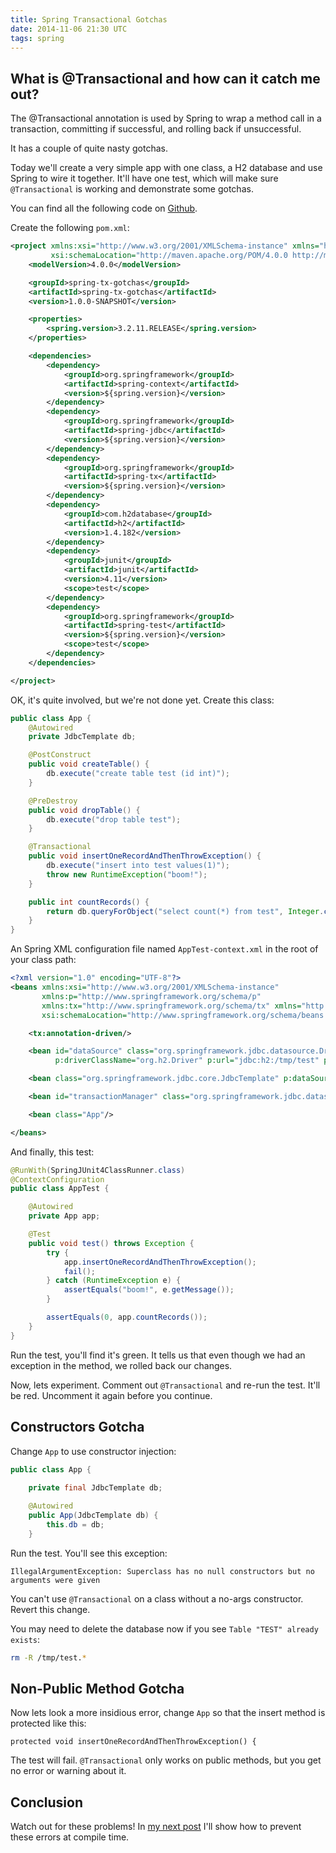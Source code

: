```yaml
---
title: Spring Transactional Gotchas
date: 2014-11-06 21:30 UTC	
tags: spring
---
```

What is @Transactional and how can it catch me out?
---
The @Transactional annotation is used by Spring to wrap a method call in a transaction, committing if successful, and rolling back if unsuccessful.

It has a couple of quite nasty gotchas. 

Today we'll create a very simple app with one class, a H2 database and use Spring to wire it together. It'll have one test, which will make sure `@Transactional` is working and demonstrate some gotchas.

You can find all the following code on [Github](https://github.com/alexec/spring-tx-gotchas).

Create the following `pom.xml`:

~~~xml
<project xmlns:xsi="http://www.w3.org/2001/XMLSchema-instance" xmlns="http://maven.apache.org/POM/4.0.0"
         xsi:schemaLocation="http://maven.apache.org/POM/4.0.0 http://maven.apache.org/xsd/maven-4.0.0.xsd">
    <modelVersion>4.0.0</modelVersion>

    <groupId>spring-tx-gotchas</groupId>
    <artifactId>spring-tx-gotchas</artifactId>
    <version>1.0.0-SNAPSHOT</version>

    <properties>
        <spring.version>3.2.11.RELEASE</spring.version>
    </properties>

    <dependencies>
        <dependency>
            <groupId>org.springframework</groupId>
            <artifactId>spring-context</artifactId>
            <version>${spring.version}</version>
        </dependency>
        <dependency>
            <groupId>org.springframework</groupId>
            <artifactId>spring-jdbc</artifactId>
            <version>${spring.version}</version>
        </dependency>
        <dependency>
            <groupId>org.springframework</groupId>
            <artifactId>spring-tx</artifactId>
            <version>${spring.version}</version>
        </dependency>
        <dependency>
            <groupId>com.h2database</groupId>
            <artifactId>h2</artifactId>
            <version>1.4.182</version>
        </dependency>
        <dependency>
            <groupId>junit</groupId>
            <artifactId>junit</artifactId>
            <version>4.11</version>
            <scope>test</scope>
        </dependency>
        <dependency>
            <groupId>org.springframework</groupId>
            <artifactId>spring-test</artifactId>
            <version>${spring.version}</version>
            <scope>test</scope>
        </dependency>
    </dependencies>

</project>
~~~

OK, it's quite involved, but we're not done yet. Create this class:

~~~java
public class App {
    @Autowired
    private JdbcTemplate db;

    @PostConstruct
    public void createTable() {
        db.execute("create table test (id int)");
    }

    @PreDestroy
    public void dropTable() {
        db.execute("drop table test");
    }

    @Transactional
    public void insertOneRecordAndThenThrowException() {
        db.execute("insert into test values(1)");
        throw new RuntimeException("boom!");
    }

    public int countRecords() {
        return db.queryForObject("select count(*) from test", Integer.class);
    }
}
~~~

An Spring XML configuration file named `AppTest-context.xml` in the root of your class path:

~~~xml
<?xml version="1.0" encoding="UTF-8"?>
<beans xmlns:xsi="http://www.w3.org/2001/XMLSchema-instance"
       xmlns:p="http://www.springframework.org/schema/p"
       xmlns:tx="http://www.springframework.org/schema/tx" xmlns="http://www.springframework.org/schema/beans"
       xsi:schemaLocation="http://www.springframework.org/schema/beans http://www.springframework.org/schema/beans/spring-beans.xsd http://www.springframework.org/schema/tx http://www.springframework.org/schema/tx/spring-tx.xsd">

    <tx:annotation-driven/>

    <bean id="dataSource" class="org.springframework.jdbc.datasource.DriverManagerDataSource"
          p:driverClassName="org.h2.Driver" p:url="jdbc:h2:/tmp/test" p:username="sa"/>

    <bean class="org.springframework.jdbc.core.JdbcTemplate" p:dataSource-ref="dataSource"/>

    <bean id="transactionManager" class="org.springframework.jdbc.datasource.DataSourceTransactionManager" p:dataSource-ref="dataSource"/>

    <bean class="App"/>

</beans>
~~~

And finally, this test:

~~~java
@RunWith(SpringJUnit4ClassRunner.class)
@ContextConfiguration
public class AppTest {

    @Autowired
    private App app;

    @Test
    public void test() throws Exception {
        try {
            app.insertOneRecordAndThenThrowException();
            fail();
        } catch (RuntimeException e) {
            assertEquals("boom!", e.getMessage());
        }

        assertEquals(0, app.countRecords());
    }
}
~~~

Run the test, you'll find it's green. It tells us that even though we had an exception in the method, we rolled back our changes.

Now, lets experiment. Comment out `@Transactional` and re-run the test. It'll be red. Uncomment it again before you continue.

Constructors Gotcha
---

Change `App` to use constructor injection:

~~~java
public class App {
    
    private final JdbcTemplate db;

    @Autowired
    public App(JdbcTemplate db) {
        this.db = db;
    }
~~~

Run the test. You'll see this exception:

~~~
IllegalArgumentException: Superclass has no null constructors but no arguments were given
~~~

You can't use `@Transactional` on a class without a no-args constructor. Revert this change.

You may need to delete the database now if you see `Table "TEST" already exists`:

~~~bash
rm -R /tmp/test.*
~~~

Non-Public Method Gotcha
---
Now lets look a more insidious error, change `App` so that the insert method is protected like this:

~~~
protected void insertOneRecordAndThenThrowException() {
~~~

The test will fail. `@Transactional` only works on public methods, but you get no error or warning about it.

Conclusion
---
Watch out for these problems! In [my next post](http://www.alexecollins.com/content/java-annotation-processor-tutorial/index.html) I'll show how to prevent these errors at compile time. 
